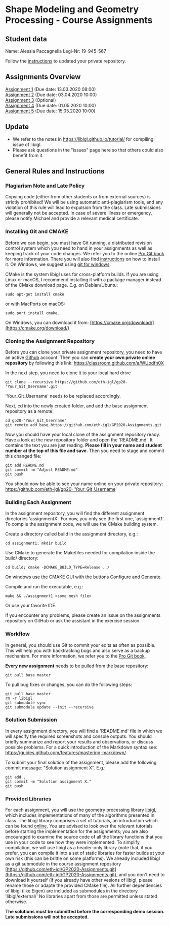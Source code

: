 # Shape Modeling and Geometry Processing - Course Assignments

## Student data

Name: Alessia Paccagnella
Legi-Nr: 19-945-567

Follow the [instructions](#workflow) to updated your private repository.

## Assignments Overview

[Assignment 1](assignment1) (Due date: 13.03.2020 08:00)  
[Assignment 2](assignment2) (Due date: 03.04.2020 10:00)  
[Assignment 3](assignment3) (Optional)  
[Assignment 4](assignment4) (Due date: 01.05.2020 10:00)  
[Assignment 5](assignment5) (Due date: 15.05.2020 10:00) 

## Update
- We refer to the notes in https://libigl.github.io/tutorial/ for compiling issue of libigl. 
- Please ask questions in the "issues" page here so that others could also benefit from it.

## General Rules and Instructions

### Plagiarism Note and Late Policy
Copying code (either from other students or from external sources) is strictly prohibited! We will be using automatic anti-plagiarism tools, and any violation of this rule will lead to expulsion from the class. Late submissions will generally not be accepted. In case of severe illness or emergency, please notify Michael and provide a relevant medical certificate.



### Installing Git and CMAKE
Before we can begin, you must have Git running, a distributed revision control system which you need to hand in your assignments as well as keeping track of your code changes. We refer you to the online [Pro Git book](https://git-scm.com/book/en/v2) for more information. There you will also find [instructions](https://git-scm.com/book/en/v2/Getting-Started-Installing-Git]) on how to install it. On Windows, we suggest using [git for windows](https://git-for-windows.github.io/).

CMake is the system libigl uses for cross-platform builds. If you are using Linux or macOS, I recommend installing it with a package manager instead of the CMake download page. E.g. on Debian/Ubuntu:
```
sudo apt-get install cmake
```
or with MacPorts on macOS:
```
sudo port install cmake.
```
On Windows, you can download it from:
[https://cmake.org/download/](https://cmake.org/download/)

### Cloning the Assignment Repository
Before you can clone your private assignment repository, you need to have an active [Github](https://github.com/) account. Then you can **create your own private online repository** by following this link: https://classroom.github.com/a/WUodfn0X

In the next step, you need to clone it to your local hard drive
```
git clone --recursive https://github.com/eth-igl/gp20-'Your_Git_Username'.git
```
'Your_Git_Username' needs to be replaced accordingly. 

Next, cd into the newly created folder, and add the base assignment repository as a remote:
```
cd gp20-'Your_Git_Username'
git remote add base https://github.com/eth-igl/GP2020-Assignments.git
```
Now you should have your local clone of the assignment repository ready. Have a look at the new repository folder and open the 'README.md'. It contains the text you are just reading. **Please fill in your name and student number at the top of this file and save**. Then you need to stage and commit this changed file:
```
git add README.md
git commit -m "Adjust README.md"
git push
```
You should now be able to see your name online on your private repository: https://github.com/eth-igl/gp20-'Your_Git_Username'

### Building Each Assignment
In the assignment repository, you will find the different assignment directories 'assignmentX'. For now, you only see the first one, 'assignment1'. To compile the assignment code, we will use the CMake building system.

Create a directory called build in the assignment directory, e.g.:
```
cd assignment1; mkdir build
```
Use CMake to generate the Makefiles needed for compilation inside the build/ directory:
```
cd build; cmake -DCMAKE_BUILD_TYPE=Release ../
```
On windows use the CMAKE GUI with the buttons Configure and Generate.

Compile and run the executable, e.g.:
```
make && ./assignment1 <some mesh file>
```
Or use your favorite IDE.

If you encounter any problems, please create an issue on the assignments repository on GitHub or ask the assistant in the exercise session.

### Workflow
In general, you should use Git to commit your edits as often as possible. This will help you with backtracking bugs and also serve as a backup mechanism. For more information, we refer you to the [Pro Git book](https://git-scm.com/book/en/v2/Git-Basics-Recording-Changes-to-the-Repository).

**Every new assignment** needs to be pulled from the base repository:
```
git pull base master
```

To pull bug fixes or changes, you can do the following steps:
```
git pull base master
rm -r libigl
git submodule sync
git submodule update --init --recursive
```

### Solution Submission
In every assignment directory, you will find a 'README.md' file in which we will specify the required screenshots and console outputs. You should briefly summarize and report your results and observations, or discuss possible problems. For a quick introduction of the Markdown syntax see: https://guides.github.com/features/mastering-markdown/

To submit your final solution of the assignment, please add the following commit message: "Solution assignment X". E.g.:
```
git add .
git commit -m "Solution assignment X."
git push
```

### Provided Libraries
For each assignment, you will use the geometry processing library [libigl](https://github.com/libigl/libigl), which includes implementations of many of the algorithms presented in class. The libigl library comprises a set of tutorials, an introduction which can be found [online](https://libigl.github.io/tutorial/). You are advised to look over the relevant tutorials before starting the implementation for the assignments; you are also encouraged to examine the source code of all the library functions that you use in your code to see how they were implemented. To simplify compilation, we will use libigl as a header-only library (note that, if you prefer, you can compile it into a set of static libraries for faster builds at your own risk (this can be brittle on some platforms). We already included libigl as a git submodule in the course assignment repository [https://github.com/eth-igl/GP2020-Assignments.git](https://github.com/eth-igl/GP2020-Assignments.git), and you don't need to download it yourself (if you already have other vesions of libigl, please rename those or adapte the provided CMake file). All further dependencies of libigl (like Eigen) are included as submodules in the directory 'libigl/external/' No libraries apart from those are permitted unless stated otherwise.

**The solutions must be submitted before the corresponding demo session. Late submissions will not be accepted.**
